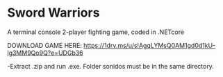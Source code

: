 # Sword Warriors
 A terminal console 2-player fighting game, coded in .NETcore



DOWNLOAD GAME HERE: https://1drv.ms/u/s!AgqLYMsQ0AM1gd0d1kU-lg3MM9Qo9Q?e=UDGb36


-Extract .zip and run .exe. Folder sonidos must be in the same directory.
